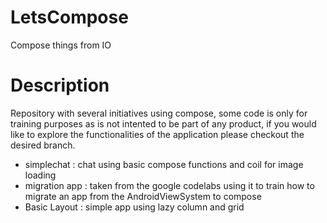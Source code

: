 # LetsCompose
Compose things from IO

# Description 
Repository with several initiatives using compose, some code is only for training purposes as is not intented to be part of any product, if you would like to explore the functionalities of the application please checkout the desired branch. 

- simplechat : chat using basic compose functions and coil for image loading
- migration app : taken from the google codelabs using it to train how to migrate an app from the AndroidViewSystem to compose
- Basic Layout : simple app using lazy column and grid 
